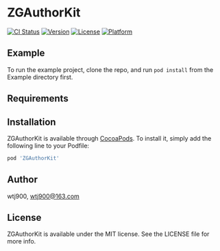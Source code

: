 # ZGAuthorKit

[![CI Status](https://img.shields.io/travis/wtj900/ZGAuthorKit.svg?style=flat)](https://travis-ci.org/wtj900/ZGAuthorKit)
[![Version](https://img.shields.io/cocoapods/v/ZGAuthorKit.svg?style=flat)](https://cocoapods.org/pods/ZGAuthorKit)
[![License](https://img.shields.io/cocoapods/l/ZGAuthorKit.svg?style=flat)](https://cocoapods.org/pods/ZGAuthorKit)
[![Platform](https://img.shields.io/cocoapods/p/ZGAuthorKit.svg?style=flat)](https://cocoapods.org/pods/ZGAuthorKit)

## Example

To run the example project, clone the repo, and run `pod install` from the Example directory first.

## Requirements

## Installation

ZGAuthorKit is available through [CocoaPods](https://cocoapods.org). To install
it, simply add the following line to your Podfile:

```ruby
pod 'ZGAuthorKit'
```

## Author

wtj900, wtj900@163.com

## License

ZGAuthorKit is available under the MIT license. See the LICENSE file for more info.
